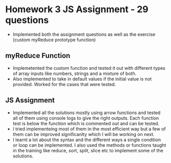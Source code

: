 # Homework 3 JS Assignment - 29 questions

- Implemented both the assignment questions as well as the exercise (custom myReduce prototype function)

## myReduce Function

- Implemetented the custom function and tested it out with different types of array inputs like numbers, strings and a mixture of both.
- Also implemented to take in default values if the initial value is not provided. Worked for the cases that were tested.

## JS Assignment

- Implemented all the solutions mostly using arrow functions and tested all of them using console logs to give the right outputs. Each function test is below the function which is commented out and can be tested.
- I tried implementeing most of them in the most efficient way but a few of them can be improved significanlty which I will be working on next.
- I learnt a lot about the syntax and the different ways a single condition or loop can be implemented. I also used the methods or functions taught in the training like reduce, sort, split, slice etc to implement some of the solutions.
